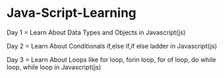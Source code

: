 # Java-Script-Learning

Day 1 = Learn About Data Types and Objects in Javascript(js)

Day 2 = Learn About Conditionals if,else if,if else ladder in Javascript(js)

Day 3 = Learn About Loops like for loop, forin loop, for of loop, do while loop, while loop in Javascript(js)
